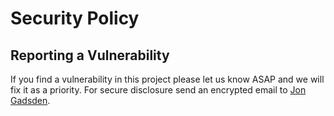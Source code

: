 # Security Policy

## Reporting a Vulnerability

If you find a vulnerability in this project please let us know ASAP and we will fix it as a priority.
For secure disclosure send an encrypted email to [Jon Gadsden](https://flowcrypt.com/me/jongadsden).

